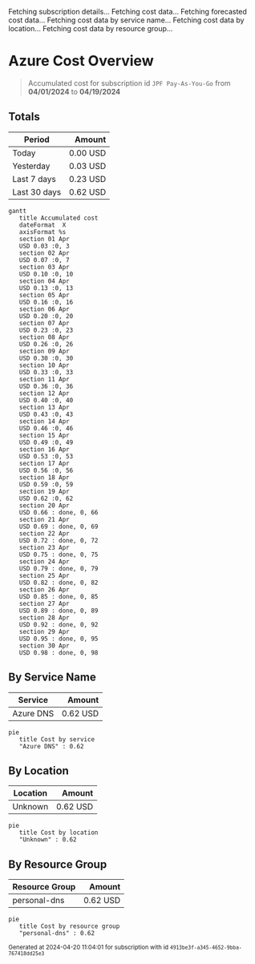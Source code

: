 Fetching subscription details...
Fetching cost data...
Fetching forecasted cost data...
Fetching cost data by service name...
Fetching cost data by location...
Fetching cost data by resource group...
# Azure Cost Overview

> Accumulated cost for subscription id `JPF Pay-As-You-Go` from **04/01/2024** to **04/19/2024**

## Totals

|Period|Amount|
|---|---:|
|Today|0.00 USD|
|Yesterday|0.03 USD|
|Last 7 days|0.23 USD|
|Last 30 days|0.62 USD|

```mermaid
gantt
   title Accumulated cost
   dateFormat  X
   axisFormat %s
   section 01 Apr
   USD 0.03 :0, 3
   section 02 Apr
   USD 0.07 :0, 7
   section 03 Apr
   USD 0.10 :0, 10
   section 04 Apr
   USD 0.13 :0, 13
   section 05 Apr
   USD 0.16 :0, 16
   section 06 Apr
   USD 0.20 :0, 20
   section 07 Apr
   USD 0.23 :0, 23
   section 08 Apr
   USD 0.26 :0, 26
   section 09 Apr
   USD 0.30 :0, 30
   section 10 Apr
   USD 0.33 :0, 33
   section 11 Apr
   USD 0.36 :0, 36
   section 12 Apr
   USD 0.40 :0, 40
   section 13 Apr
   USD 0.43 :0, 43
   section 14 Apr
   USD 0.46 :0, 46
   section 15 Apr
   USD 0.49 :0, 49
   section 16 Apr
   USD 0.53 :0, 53
   section 17 Apr
   USD 0.56 :0, 56
   section 18 Apr
   USD 0.59 :0, 59
   section 19 Apr
   USD 0.62 :0, 62
   section 20 Apr
   USD 0.66 : done, 0, 66
   section 21 Apr
   USD 0.69 : done, 0, 69
   section 22 Apr
   USD 0.72 : done, 0, 72
   section 23 Apr
   USD 0.75 : done, 0, 75
   section 24 Apr
   USD 0.79 : done, 0, 79
   section 25 Apr
   USD 0.82 : done, 0, 82
   section 26 Apr
   USD 0.85 : done, 0, 85
   section 27 Apr
   USD 0.89 : done, 0, 89
   section 28 Apr
   USD 0.92 : done, 0, 92
   section 29 Apr
   USD 0.95 : done, 0, 95
   section 30 Apr
   USD 0.98 : done, 0, 98
```

## By Service Name

|Service|Amount|
|---|---:|
|Azure DNS|0.62 USD|

```mermaid
pie
   title Cost by service
   "Azure DNS" : 0.62
```

## By Location

|Location|Amount|
|---|---:|
|Unknown|0.62 USD|

```mermaid
pie
   title Cost by location
   "Unknown" : 0.62
```

## By Resource Group

|Resource Group|Amount|
|---|---:|
|personal-dns|0.62 USD|

```mermaid
pie
   title Cost by resource group
   "personal-dns" : 0.62
```

<sup>Generated at 2024-04-20 11:04:01 for subscription with id `4913be3f-a345-4652-9bba-767418dd25e3`</sup>
